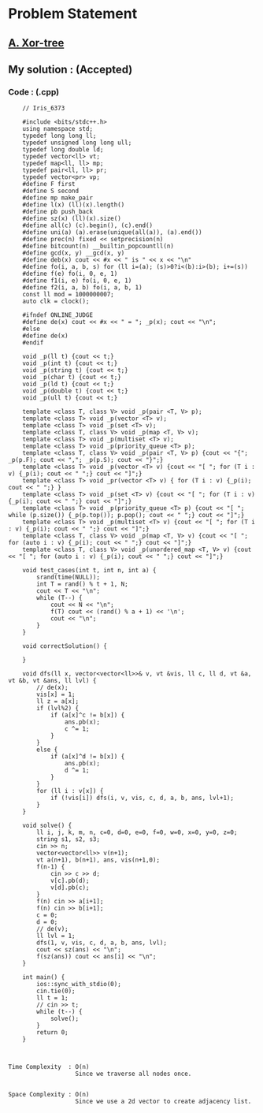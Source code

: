 # Problem Statement

## [A. Xor-tree](https://codeforces.com/problemset/problem/429/A)


## My solution :  (Accepted)

    
  
        
   ### Code : (.cpp)  
      
        // Iris_6373
 
        #include <bits/stdc++.h>
        using namespace std;
        typedef long long ll;
        typedef unsigned long long ull;
        typedef long double ld;
        typedef vector<ll> vt;
        typedef map<ll, ll> mp;
        typedef pair<ll, ll> pr;
        typedef vector<pr> vp;
        #define F first
        #define S second
        #define mp make_pair
        #define l(x) (ll)(x).length()
        #define pb push_back
        #define sz(x) (ll)(x).size()
        #define all(c) (c).begin(), (c).end()
        #define uni(a) (a).erase(unique(all(a)), (a).end())
        #define prec(n) fixed << setprecision(n)
        #define bitcount(n) __builtin_popcountll(n)
        #define gcd(x, y) __gcd(x, y)
        #define deb(x) cout << #x << " is " << x << "\n"
        #define fo(i, a, b, s) for (ll i=(a); (s)>0?i<(b):i>(b); i+=(s))
        #define f(e) fo(i, 0, e, 1)
        #define f1(i, e) fo(i, 0, e, 1)
        #define f2(i, a, b) fo(i, a, b, 1)
        const ll mod = 1000000007;
        auto clk = clock();

        #ifndef ONLINE_JUDGE
        #define de(x) cout << #x << " = "; _p(x); cout << "\n";
        #else
        #define de(x)
        #endif

        void _p(ll t) {cout << t;}
        void _p(int t) {cout << t;}
        void _p(string t) {cout << t;}
        void _p(char t) {cout << t;}
        void _p(ld t) {cout << t;}
        void _p(double t) {cout << t;}
        void _p(ull t) {cout << t;}

        template <class T, class V> void _p(pair <T, V> p);
        template <class T> void _p(vector <T> v);
        template <class T> void _p(set <T> v);
        template <class T, class V> void _p(map <T, V> v);
        template <class T> void _p(multiset <T> v);
        template <class T> void _p(priority_queue <T> p);
        template <class T, class V> void _p(pair <T, V> p) {cout << "{"; _p(p.F); cout << ","; _p(p.S); cout << "}";}
        template <class T> void _p(vector <T> v) {cout << "[ "; for (T i : v) {_p(i); cout << " ";} cout << "]";}
        template <class T> void _pr(vector <T> v) { for (T i : v) {_p(i); cout << " ";} }
        template <class T> void _p(set <T> v) {cout << "[ "; for (T i : v) {_p(i); cout << " ";} cout << "]";}
        template <class T> void _p(priority_queue <T> p) {cout << "[ "; while (p.size()) {_p(p.top()); p.pop(); cout << " ";} cout << "]";}
        template <class T> void _p(multiset <T> v) {cout << "[ "; for (T i : v) {_p(i); cout << " ";} cout << "]";}
        template <class T, class V> void _p(map <T, V> v) {cout << "[ "; for (auto i : v) {_p(i); cout << " ";} cout << "]";}
        template <class T, class V> void _p(unordered_map <T, V> v) {cout << "[ "; for (auto i : v) {_p(i); cout << " ";} cout << "]";}

        void test_cases(int t, int n, int a) {
            srand(time(NULL));
            int T = rand() % t + 1, N;
            cout << T << "\n";
            while (T--) {
                cout << N << "\n";
                f(T) cout << (rand() % a + 1) << '\n';
                cout << "\n";
            }
        }

        void correctSolution() {

        }

        void dfs(ll x, vector<vector<ll>>& v, vt &vis, ll c, ll d, vt &a, vt &b, vt &ans, ll lvl) {
            // de(x);
            vis[x] = 1;
            ll z = a[x];
            if (lvl%2) {
                if (a[x]^c != b[x]) {
                    ans.pb(x);
                    c ^= 1;
                }
            }
            else {
                if (a[x]^d != b[x]) {
                    ans.pb(x);
                    d ^= 1;
                }
            }
            for (ll i : v[x]) {
                if (!vis[i]) dfs(i, v, vis, c, d, a, b, ans, lvl+1);
            }
        }

        void solve() {  
            ll i, j, k, m, n, c=0, d=0, e=0, f=0, w=0, x=0, y=0, z=0;
            string s1, s2, s3;
            cin >> n;
            vector<vector<ll>> v(n+1);
            vt a(n+1), b(n+1), ans, vis(n+1,0);
            f(n-1) {
                cin >> c >> d;
                v[c].pb(d);
                v[d].pb(c);
            }
            f(n) cin >> a[i+1];
            f(n) cin >> b[i+1];
            c = 0;
            d = 0;
            // de(v);
            ll lvl = 1;
            dfs(1, v, vis, c, d, a, b, ans, lvl);
            cout << sz(ans) << "\n";
            f(sz(ans)) cout << ans[i] << "\n";
        }

        int main() {
            ios::sync_with_stdio(0);
            cin.tie(0);
            ll t = 1;
            // cin >> t;
            while (t--) {
                solve();
            }
            return 0;
        }   



    Time Complexity  : O(n)
                       Since we traverse all nodes once.
                       

    Space Complexity : O(n)  
                       Since we use a 2d vector to create adjacency list.
   
  
  
